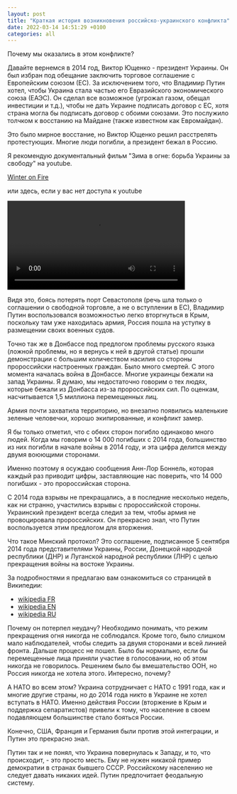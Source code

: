 ```yaml
---
layout: post
title: "Краткая история возникновения российско-украинского конфликта"
date: 2022-03-14 14:51:29 +0100
categories: all
---
```

<!--translate-->
Почему мы оказались в этом конфликте?

Давайте вернемся в 2014 год, Виктор Ющенко - президент Украины. Он был избран под обещание заключить торговое соглашение с Европейским союзом (ЕС). 
За исключением того, что Владимир Путин хотел, чтобы Украина стала частью его Евразийского экономического союза (ЕАЭС). Он сделал все возможное (угрожал газом, обещал инвестиции и т.д.), чтобы не дать Украине подписать договор с ЕС, хотя страна могла бы подписать договор с обоими союзами. Это послужило толчком к восстанию на Майдане (также известном как Евромайдан).

Это было мирное восстание, но Виктор Ющенко решил расстрелять протестующих. Многие люди погибли, а президент бежал в Россию.

Я рекомендую документальный фильм "Зима в огне: борьба Украины за свободу" на youtube.

<a href="https://www.youtube.com/watch?v=yzNxLzFfR5w">Winter on Fire</a>

или здесь, если у вас нет доступа к youtube

<video controls width="400">
    <source src="https://files.cetely.com/WinteronFire.webm"
            type="video/webm">
    <source src="https://files.cetely.com/WinteronFire.mp4"
            type="video/mp4">
    Sorry, your browser doesn't support embedded videos.
</video>


Видя это, боясь потерять порт Севастополя (речь шла только о соглашении о свободной торговле, а не о вступлении в ЕС), Владимир Путин воспользовался возможностью легко вторгнуться в Крым, поскольку там уже находилась армия, Россия пошла на уступку в размещении своих военных судов. 

Точно так же в Донбассе под предлогом проблемы русского языка (ложной проблемы, но я вернусь к ней в другой статье) прошли демонстрации с большим количеством насилия со стороны пророссийски настроенных граждан. Было много смертей. С этого момента началась война в Донбассе. Многие украинцы бежали на запад Украины. Я думаю, мы недостаточно говорим о тех людях, которые бежали из Донбасса из-за пророссийских сил. По оценкам, насчитывается 1,5 миллиона перемещенных лиц.

Армия почти захватила территорию, но внезапно появились маленькие зеленые человечки, хорошо экипированные, и конфликт замер. 

Я бы только отметил, что с обеих сторон погибло одинаково много людей. Когда мы говорим о 14 000 погибших с 2014 года, большинство из них погибли в начале войны в 2014 году, и эта цифра делится между двумя воюющими сторонами.

Именно поэтому я осуждаю сообщения Анн-Лор Боннель, которая каждый раз приводит цифры, заставляющие нас поверить, что 14 000 погибших - это пророссийская сторона.

С 2014 года взрывы не прекращались, а в последние несколько недель, как ни странно, участились взрывы с пророссийской стороны. Украинский президент всегда следил за тем, чтобы армия не провоцировала пророссийских. Он прекрасно знал, что Путин воспользуется этим предлогом для вторжения. 

Что такое Минский протокол? Это соглашение, подписанное 5 сентября 2014 года представителями Украины, России, Донецкой народной республики (ДНР) и Луганской народной республики (ЛНР) с целью прекращения войны на востоке Украины.

За подробностями я предлагаю вам ознакомиться со страницей в Википедии:

* <a href="https://fr.wikipedia.org/wiki/Protocole_de_Minsk">wikipedia FR</a>
* <a href="https://en.wikipedia.org/wiki/Minsk_agreements#Minsk_Protocol">wikipedia EN</a>
* <a href="https://ru.wikipedia.org/wiki/Минский_протокол">wikipedia RU</a>

Почему он потерпел неудачу? 
Необходимо понимать, что режим прекращения огня никогда не соблюдался. 
Кроме того, было слишком мало наблюдателей, чтобы следить за двумя сторонами и всей линией фронта.
Дальше процесс не пошел. 
Было бы нормально, если бы перемещенные лица приняли участие в голосовании, но об этом никогда не говорилось.
Решением было бы вмешательство ООН, но Россия никогда не хотела этого. Интересно, почему?

А НАТО во всем этом? Украина сотрудничает с НАТО с 1991 года, как и многие другие страны, но до 2014 года никто в Украине не хотел вступать в НАТО. Именно действия России (вторжение в Крым и поддержка сепаратистов) привели к тому, что население в своем подавляющем большинстве стало бояться России.

Конечно, США, Франция и Германия были против этой интеграции, и Путин это прекрасно знал. 

Путин так и не понял, что Украина повернулась к Западу, и то, что происходит, - это просто месть. Ему не нужен никакой пример демократии в странах бывшего СССР. Российскому населению не следует давать никаких идей. Путин предпочитает феодальную систему.

<!--endtranslate-->
